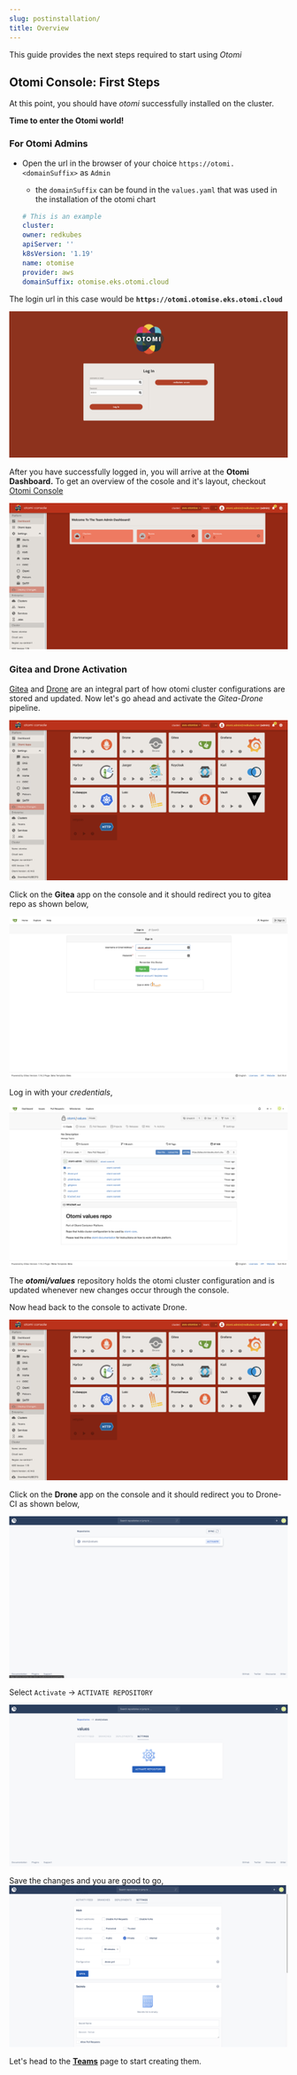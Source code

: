 ```yaml
---
slug: postinstallation/
title: Overview
---
```


This guide provides the next steps required to start using _Otomi_

## Otomi Console: First Steps

At this point, you should have _otomi_ successfully installed on the cluster.

**Time to enter the Otomi world!**

### For Otomi Admins

- Open the url in the browser of your choice `https://otomi.<domainSuffix>` as `Admin`

  - the `domainSuffix` can be found in the `values.yaml` that was used in the installation of the otomi chart

  ```yaml
  # This is an example
  cluster:
  owner: redkubes
  apiServer: ''
  k8sVersion: '1.19'
  name: otomise
  provider: aws
  domainSuffix: otomise.eks.otomi.cloud
  ```

The login url in this case would be **`https://otomi.otomise.eks.otomi.cloud`**

![console-login](img/console-login.png)

After you have successfully logged in, you will arrive at the **Otomi Dashboard.** To get an overview of the cosole and it's layout, checkout [Otomi Console](/docs/console)

![console-lading-page](img/console-landing-page.png)

### Gitea and Drone Activation

[Gitea](https://gitea.io/en-us/) and [Drone](https://www.drone.io/) are an integral part of how otomi cluster configurations are stored and updated. Now let's go ahead and activate the _Gitea-Drone_ pipeline.

![console-apps](img/console-apps.png)

Click on the **Gitea** app on the console and it should redirect you to gitea repo as shown below,

![gitea-login](img/gitea-login.png)

Log in with your _credentials_,

![gitea-values](img/gitea-values.png)

The **_otomi/values_** repository holds the otomi cluster configuration and is updated whenever new changes occur through the console.

Now head back to the console to activate Drone.

![console-apps](img/console-apps.png)

Click on the **Drone** app on the console and it should redirect you to Drone-CI as shown below,

![drone-landing](img/drone-landing.png)

Select `Activate` -> `ACTIVATE REPOSITORY`

![drone-activate](img/drone-activate.png)

Save the changes and you are good to go, ![drone-save](img/drone-save.png)

Let's head to the **[Teams](/docs/console/teams)** page to start creating them.
